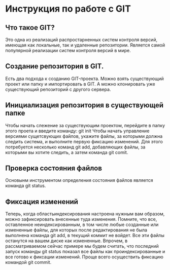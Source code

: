 # Инструкция по работе с GIT
## Что такое GIT?
Это одна из реализаций распростарненных систем контроля версий, имеющая как локальные, так и удаленные репозитории. Является самой популярной реализации систем контроля версий в мире.
## Создание репозитория в GIT.
Есть два подхода к созданию GIT-проекта. Можно взять существующий проект или папку и импортировать в GIT. А можно клонировать уже существующий репозиторий с другого сервера.
## Инициализация репозитория в существующей папке
Чтобы  начать слежение за существующим проектом, перейдите в папку этого проета и введите команду: git init
Чтобы начать управление версиями сущетсвующих файлов, укажите файлы, за которыми должна следить система, и выполните первую фиксацию изменений. Для этого потребуется несколько команд git add, добавляющих файлы, за которыми вы хотите следить, а затем команда git comit.
## Проверка состояния файлов
Основынм инструментом определения состояния файлов является команда git status. 
## Фиксация изменений
Теперь, когда областьиндексирования настроена нужным вам образом, можно
зафиксировать внесенные туда изменения. Помните, что все, оставленное неиндексированным, в том числе любые созданные или измененные файлы, для которых после редактирования не была выполнена команда git add, в текущий коммит не
войдет. Все эти файлы останутся на вашем диске как измененные. Впрочем, в рассматриваемом сейчас примере мы будем считать, что последний запуск команды
git status показал все файлы как проиндексированные и все готово к фиксации
изменений. Проще всего осуществить фиксацию командой git commit.